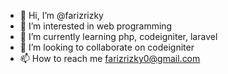- 👋 Hi, I’m @farizrizky 
- 👀 I’m interested in web programming
- 🌱 I’m currently learning php, codeigniter, laravel
- 💞️ I’m looking to collaborate on codeigniter
- 📫 How to reach me farizrizky0@gmail.com

<!---
farizrizky/farizrizky is a ✨ special ✨ repository because its `README.md` (this file) appears on your GitHub profile.
You can click the Preview link to take a look at your changes.
--->
